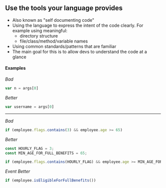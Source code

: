 ## Use the tools your language provides

- Also known as "self documenting code"
- Using the language to express the intent of the code clearly. For example using meaningful:
    * directory structure
    * file/class/method/variable names
- Using common standards/patterns that are familiar
- The main goal for this is to allow devs to understand the code at a glance

#### Examples

_Bad_

```javascript
var n = args[0]
```

_Better_

```javascript
var username = args[0]
```

---

_Bad_

```javascript
if (employee.flags.contains(3) && employee.age >= 65)
```

_Better_

```javascript
const HOURLY_FLAG = 3;
const MIN_AGE_FOR_FULL_BENEFITS = 65;

if (employee.flags.contains(HOURLY_FLAG) && employee.age >= MIN_AGE_FOR_FULL_BENEFITS)
```

_Event Better_

```javascript
if (employee.isEligibleForFullBenefits())
```

